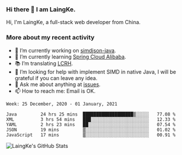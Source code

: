 ### Hi there 👋 I am LaingKe.

Hi, I'm LaingKe, a full-stack web developer from China.

### More about my recent activity

- 🔭 I’m currently working on [simdjson-java](https://github.com/laingke/simdjson-java).
- 🌱 I’m currently learning [Spring Cloud Alibaba](https://github.com/alibaba/spring-cloud-alibaba).
- :books: I’m translating [LCRH](https://github.com/LCTT/LCRH).
- 🤔 I’m looking for help with implement SIMD in native Java, I will be grateful if you can leave any idea.
- 💬 Ask me about anything at [issues](https://github.com/laingke/laingke/issues).
- 📫 How to reach me: Email is OK.

<!--START_SECTION:waka-->
```text
Week: 25 December, 2020 - 01 January, 2021

Java         24 hrs 25 mins  ███████████████████▒░░░░░   77.08 % 
XML          3 hrs 54 mins   ███░░░░░░░░░░░░░░░░░░░░░░   12.33 % 
YAML         2 hrs 23 mins   ██░░░░░░░░░░░░░░░░░░░░░░░   07.54 % 
JSON         19 mins         ▒░░░░░░░░░░░░░░░░░░░░░░░░   01.02 % 
JavaScript   17 mins         ▒░░░░░░░░░░░░░░░░░░░░░░░░   00.91 % 
```
<!--END_SECTION:waka-->

![LaingKe's GitHub Stats](https://github-readme-stats.vercel.app/api?username=laingke&show_icons=true&theme=nightowl&count_private=true)
